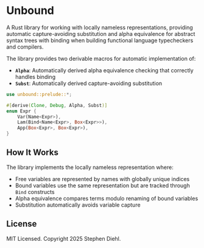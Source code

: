 # Unbound

A Rust library for working with locally nameless representations, providing
automatic capture-avoiding substitution and alpha equivalence for abstract
syntax trees with binding when building functional language typecheckers and
compilers.

The library provides two derivable macros for automatic implementation of:

- **`Alpha`**: Automatically derived alpha equivalence checking that correctly
  handles binding
- **`Subst`**: Automatically derived capture-avoiding substitution


```rust
use unbound::prelude::*;

#[derive(Clone, Debug, Alpha, Subst)]
enum Expr {
    Var(Name<Expr>),
    Lam(Bind<Name<Expr>, Box<Expr>>),
    App(Box<Expr>, Box<Expr>),
}
```

## How It Works

The library implements the locally nameless representation where:

- Free variables are represented by names with globally unique indices
- Bound variables use the same representation but are tracked through `Bind`
  constructs
- Alpha equivalence compares terms modulo renaming of bound variables
- Substitution automatically avoids variable capture

## License

MIT Licensed. Copyright 2025 Stephen Diehl.
